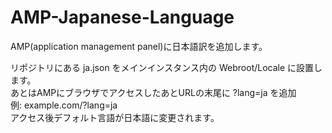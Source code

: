 # AMP-Japanese-Language
AMP(application management panel)に日本語訳を追加します。

リポジトリにある ja.json をメインインスタンス内の Webroot/Locale に設置します。  
あとはAMPにブラウザでアクセスしたあとURLの末尾に ?lang=ja を追加  
例: example.com/?lang=ja  
アクセス後デフォルト言語が日本語に変更されます。
